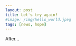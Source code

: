 ```yaml
---
layout: post
title: Let's try again!
#image: /img/hello_world.jpeg
tags: [news, hope]
---
```


After...